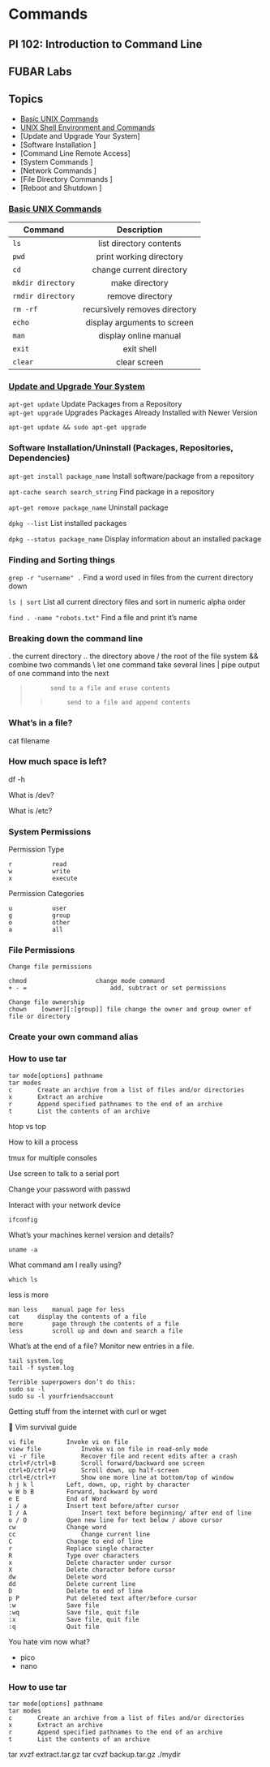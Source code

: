 # Commands


## PI 102: Introduction to Command Line
## FUBAR Labs 
## Topics

* [Basic UNIX Commands](#basic-unix-commands)
* [UNIX Shell Environment and Commands ](#update-upgrade)
* [Update and Upgrade Your System]
* [Software Installation  ]
* [Command Line Remote Access] 
* [System Commands ]
* [Network Commands ]
* [File Directory Commands ]
* [Reboot and Shutdown ]

### [Basic UNIX Commands](#basic-unix-commands)

| Command        | Description           |
| ------------- |:-------------:| 
|`ls` 			|	list directory contents|
|`pwd`			|	print working directory	|	
|`cd`			|	change current directory|
|`mkdir directory`|	make directory|
|`rmdir directory`|	remove directory|
|`rm -rf`		|	recursively removes directory|
|`echo`			|	display arguments to screen|
|`man`			|	display online manual|
|`exit`			|	exit shell|
|`clear`		|	clear screen|


### [Update and Upgrade Your System](#update-upgrade)

`apt-get update` 				Update Packages from a Repository		
`apt-get upgrade`				Upgrades Packages Already Installed with Newer Version

`apt-get update && sudo apt-get upgrade`

### Software Installation/Uninstall (Packages, Repositories, Dependencies)
`apt-get install package_name`	Install software/package from a repository

`apt-cache search search_string`	Find package in a repository

`apt-get remove package_name`	Uninstall package

`dpkg --list`				List installed packages

`dpkg --status package_name`		Display information about an installed package		
						
### Finding and Sorting things

`grep -r "username" .`			Find a word used in files from the current directory down

`ls | sort`					List all current directory files and sort in numeric alpha order

`find . -name "robots.txt"`		Find a file and print it’s name

### Breaking down the command line

.			the current directory
..			the directory above
/			the root of the file system
&&			combine two commands
\			let one command take several lines
|			pipe output of one command into the next
>			send to a file and erase contents
>>			send to a file and append contents

### What’s in a file?
cat filename

### How much space is left?
df -h

What is /dev?

What is /etc?


### System Permissions
Permission Type 
```
r  			read
w 			write
x 			execute
```

Permission Categories
```
u			user
g			group
o			other
a			all
```

### File Permissions
```
Change file permissions

chmod  					change mode command
+ - =						add, subtract or set permissions

Change file ownership
chown	 [owner][:[group]] file	change the owner and group owner of file or directory
```

### Create your own command alias

### How to use tar
```
tar mode[options] pathname		
tar modes
c		Create an archive from a list of files and/or directories
x 		Extract an archive
r		Append specified pathnames to the end of an archive
t  		List the contents of an archive
```

htop vs top

How to kill a process

tmux for multiple consoles

Use screen to talk to a serial port 

Change your password with passwd

Interact with your network device
```
ifconfig
```

What’s your machines kernel version and details?
```
uname -a
```

What command am I really using?
```
which ls
```

less is more
```
man less	manual page for less
cat		display the contents of a file
more		page through the contents of a file
less		scroll up and down and search a file
```

What’s at the end of a file? Monitor new entries in a file.
```
tail system.log
tail -f system.log

Terrible superpowers don’t do this:
sudo su -l 
sudo su -l yourfriendsaccount
```

Getting stuff from the internet with curl or wget



Vim survival guide
```
vi file			Invoke vi on file
view file			Invoke vi on file in read-only mode
vi -r file			Recover file and recent edits after a crash
ctrl+F/ctrl+B		Scroll forward/backward one screen
ctrl+D/ctrl+U 		Scroll down, up half-screen
ctrl+E/ctrl+Y		Show one more line at bottom/top of window
h j k l			Left, down, up, right by character
w W b B			Forward, backward by word
e E				End of Word
i / a 			Insert text before/after cursor
I / A				Insert text before beginning/ after end of line
o / O 			Open new line for text below / above cursor
cw 				Change word
cc  				Change current line
C				Change to end of line
r				Replace single character
R				Type over characters
x				Delete character under cursor					
X				Delete character before cursor
dw 				Delete word
dd 				Delete current line
D				Delete to end of line
p P				Put deleted text after/before cursor
:w				Save file
:wq				Save file, quit file
:x				Save file, quit file
:q 				Quit file
```
You hate vim now what?
* pico
* nano

### How to use tar
```
tar mode[options] pathname		
tar modes
c		Create an archive from a list of files and/or directories
x 		Extract an archive
r		Append specified pathnames to the end of an archive
t  		List the contents of an archive
```
tar xvzf extract.tar.gz
tar cvzf backup.tar.gz ./mydir


